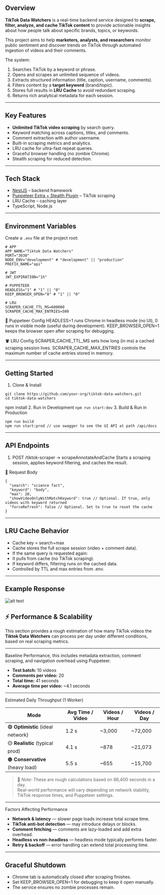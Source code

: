 ## Overview

**TikTok Data Watchers** is a real-time backend service designed to **scrape, filter, analyze, and cache TikTok content** to provide actionable insights about how people talk about specific brands, topics, or keywords.

This project aims to help **marketers, analysts, and researchers** monitor public sentiment and discover trends on TikTok through automated ingestion of videos and their comments.

The system:
1. Searches TikTok by a keyword or phrase.  
2. Opens and scrapes an unlimited sequence of videos.  
3. Extracts structured information (title, caption, username, comments).  
4. Filters content by a **target keyword** (brand/topic).  
5. Stores full results in **LRU Cache** to avoid redundant scraping.  
6. Returns rich analytical metadata for each session.

---

## Key Features
- **Unlimited TikTok video scraping** by search query.  
- Keyword matching across captions, titles, and comments.  
- Comment extraction with author username.  
- Built-in scraping metrics and analytics.  
- LRU cache for ultra-fast repeat queries.  
- Graceful browser handling (no zombie Chrome).  
- Stealth scraping for reduced detection.  

---

## Tech Stack
- [NestJS](https://nestjs.com/) – backend framework  
- [Puppeteer Extra + Stealth Plugin](https://github.com/berstend/puppeteer-extra) – TikTok scraping  
- LRU Cache – caching layer  
- TypeScript, Node.js

---

## Environment Variables

Create a `.env` file at the project root:

```env
# APP
APP_NAME="Tiktok Data Watchers"
PORT="3030"
NODE_ENV="development" # "development" || "production"
PREFIX_NAME="api"

# JWT
JWT_EXPIRATION="1h"

# PUPPETEER
HEADLESS="1" # "1" || "0"
KEEP_BROWSER_OPEN="0" # "1" || "0"

# LRU
SCRAPER_CACHE_TTL_MS=600000
SCRAPER_CACHE_MAX_ENTRIES=500
```

🧭 Puppeteer Config
HEADLESS=1 runs Chrome in headless mode (no UI), 0 runs in visible mode (useful during development).
KEEP_BROWSER_OPEN=1 keeps the browser open after scraping for debugging.

🪣 LRU Config
SCRAPER_CACHE_TTL_MS sets how long (in ms) a cached scraping session lives.
SCRAPER_CACHE_MAX_ENTRIES controls the maximum number of cache entries stored in memory.


---

## Getting Started

1. Clone & Install
```
git clone https://github.com/your-org/tiktok-data-watchers.git
cd tiktok-data-watchers
```
npm install
2. Run in Development
```npm run start:dev```
3. Build & Run in Production
```
npm run build
npm run start:prod // use swagger to see the UI API at path /api/docs
``` 

---

## API Endpoints

1. POST /tiktok-scraper → scrapeAnnotateAndCache
Starts a scraping session, applies keyword filtering, and caches the result.

📨 Request Body
```
{
  "search": "science fact",
  "keyword": "body",
  "max": 20,
  "showVideoOnlyWithMatchKeyword": true // Optional. If true, only videos with keyword returned
  "forceRefresh": false // Optional. Set to true to reset the cache
}
```

---

## LRU Cache Behavior
- Cache key = search+max
- Cache stores the full scrape session (video + comment data).
- If the same query is requested again:
- It pulls from cache (no TikTok scraping).
- If keyword differs, filtering runs on the cached data.
- Controlled by TTL and max entries from .env.

---

## Example Response

![alt text](image.png)


## ⚡ Performance & Scalability

This section provides a rough estimation of how many TikTok videos the **Tiktok Data Watchers** can process per day under different conditions, based on real scraping metrics.

---

Baseline Performance, this includes metadata extraction, comment scraping, and navigation overhead using Puppeteer.
- **Test batch:** 10 videos  
- **Comments per video:** 20  
- **Total time:** 41 seconds  
- **Average time per video:** ~4.1 seconds  

---

Estimated Daily Throughput (1 Worker)

| Mode                     | Avg Time / Video | Videos / Hour | Videos / Day |
|---------------------------|-------------------|---------------|-------------|
| 🟢 **Optimistic** (ideal network)     | 1.2 s             | ~3,000        | ~72,000     |
| 🟡 **Realistic** (typical prod)       | 4.1 s             | ~878          | ~21,073     |
| 🟠 **Conservative** (heavy load)     | 5.5 s             | ~655          | ~15,700     |

> 📝 *Note*: These are rough calculations based on 86,400 seconds in a day.  
> Real-world performance will vary depending on network stability, TikTok response times, and Puppeteer settings.

---

Factors Affecting Performance

- **Network & latency** — slower page loads increase total scrape time.  
- **TikTok anti-bot detection** — may introduce delays or blocks.  
- **Comment fetching** — comments are lazy-loaded and add extra overhead.  
- **Headless vs non-headless** — headless mode typically performs faster.  
- **Retry & backoff** — error handling can extend total processing time.

---

## Graceful Shutdown
- Chrome tab is automatically closed after scraping finishes.
- Set KEEP_BROWSER_OPEN=1 for debugging to keep it open manually.
- The service ensures no zombie processes remain.
